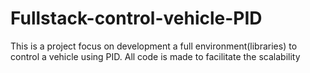 # Fullstack-control-vehicle-PID
This is a project focus on development a full environment(libraries) to control a vehicle using PID. All code is made to facilitate the scalability
